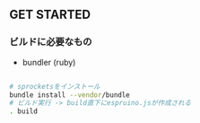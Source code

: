 ## GET STARTED

### ビルドに必要なもの 

* bundler (ruby)

```bash

# sprocketsをインストール
bundle install --vendor/bundle
# ビルド実行 -> build直下にespruino.jsが作成される
. build

```

